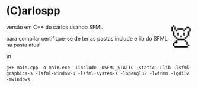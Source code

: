 (C)arlospp
=============
<div> 
  <img align="right" src="https://github.com/AnotherProgrammerrr/carlospp/blob/main/carlos.png?raw=true"/>
  versão em C++ do carlos usando SFML 

  para compilar certifique-se de ter as pastas include e lib do SFML na pasta atual

  \n
```
g++ main.cpp -o main.exe -Iinclude -DSFML_STATIC -static -Llib -lsfml-graphics-s -lsfml-window-s -lsfml-system-s -lopengl32 -lwinmm -lgdi32 -mwindows
```
</div>

